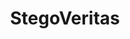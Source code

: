 ---
title: "StegoVeritas"
description: "Comprehensive steganography tool that automates the process of detecting and extracting hidden information from image files."
platforms: ["linux", "docker", "cli"]
categories: ["Stego"]
tags: ["steganography", "image-analysis", "data-extraction", "automated-tool", "multi-format"]
github: "https://github.com/bannsec/stegoVeritas"
documentation: "https://github.com/bannsec/stegoVeritas/blob/master/README.md"
---